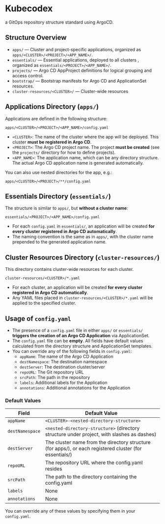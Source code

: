 # Kubecodex

a GitOps repository structure standard using ArgoCD.

## Structure Overview

- `apps/` — Cluster and project-specific applications, organized as `apps/<CLUSTER>/<PROJECT>/<APP_NAME>/`.
- `essentials/` — Essential applications, deployed to all clusters , organized as `essentials/<PROJECT>/<APP_NAME>/`.
- `projects/` — Argo CD AppProject definitions for logical grouping and access control.
- `bootstrap/` — Bootstrap manifests for Argo CD and ApplicationSet resources.
- `cluster-resources/<CLUSTER>/` — Cluster-wide resources

## Applications Directory (`apps/`)

Applications are defined in the following structure:

```
apps/<CLUSTER>/<PROJECT>/<APP_NAME>/config.yaml
```

- `<CLUSTER>`: The name of the cluster where the app will be deployed. This cluster **must be registered in Argo CD**.
- `<PROJECT>`: The Argo CD project name. The project **must be created** (see the `projects/` directory for how to define projects).
- `<APP_NAME>`: The application name, which can be any directory structure. The actual Argo CD application name is generated automatically.

You can also use nested directories for the app, e.g.:

```
apps/<CLUSTER>/<PROJECT>/**/config.yaml
```

## Essentials Directory (`essentials/`)

The structure is similar to `apps/`, but **without a cluster name**:

```
essentials/<PROJECT>/<APP_NAME>/config.yaml
```

- For each `config.yaml` in `essentials/`, an application will be created **for every cluster registered in Argo CD automatically**.
- The naming convention is the same as in `apps/`, with the cluster name prepended to the generated application name.

## Cluster Resources Directory (`cluster-resources/`)

This directory contains cluster-wide resources for each cluster.

```
cluster-resources/<CLUSTER>/*.yaml
```

- For each cluster, an application will be created **for every cluster registered in Argo CD automatically**.
- Any YAML files placed in `cluster-resources/<CLUSTER>/*.yaml` will be applied to the specified cluster.

## Usage of `config.yaml`

- The presence of a `config.yaml` file in either `apps/` or `essentials/` **triggers the creation of an Argo CD Application** via ApplicationSet.
- The `config.yaml` file can be **empty**. All fields have default values calculated from the directory structure and ApplicationSet templates.
- You can override any of the following fields in `config.yaml`:
  - `appName`: The name of the Argo CD Application 
  - `destNamespace`: The destination namespace 
  - `destServer`: The destination cluster/server 
  - `repoURL`: The Git repository URL 
  - `srcPath`: The path in the repository 
  - `labels`: Additional labels for the Application 
  - `annotations`: Additional annotations for the Application 

### Default Values

| Field           | Default Value                                                                                 |
|-----------------|---------------------------------------------------------------------------------------------|
| `appName`       | `<CLUSTER>-<nested-directory-structure>` 
| `destNamespace` | `<nested-directory-structure>` (directory structure under project, with slashes as dashes)   |
| `destServer`    | The cluster name from the directory structure (for apps/), or each registered cluster (for essentials/) |
| `repoURL`       | The repository URL where the config.yaml resides                                            |
| `srcPath`       | The path to the directory containing the config.yaml                                        |
| `labels`        | None                                                                                        |
| `annotations`   | None                                                                                        |

You can override any of these values by specifying them in your `config.yaml`.
